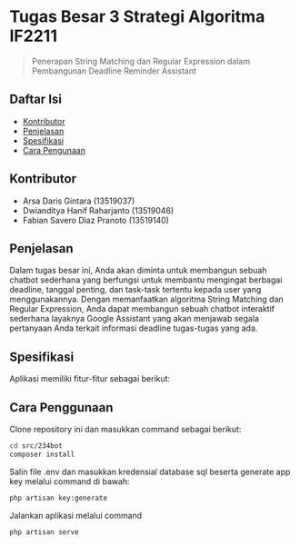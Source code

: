 # Tugas Besar 3 Strategi Algoritma IF2211
> Penerapan String Matching dan Regular Expression dalam Pembangunan Deadline Reminder Assistant

## Daftar Isi
* [Kontributor](#kontributor)
* [Penjelasan](#penjelasan)
* [Spesifikasi](#spesifikasi)
* [Cara Pengunaan](#cara_penggunaan)

## Kontributor
* Arsa Daris Gintara (13519037)
* Dwianditya Hanif Raharjanto (13519046)
* Fabian Savero Diaz Pranoto (13519140)

## Penjelasan
Dalam tugas besar ini, Anda akan diminta untuk membangun sebuah chatbot sederhana yang
berfungsi untuk membantu mengingat berbagai deadline, tanggal penting, dan task-task
tertentu kepada user yang menggunakannya. Dengan memanfaatkan algoritma String Matching
dan Regular Expression, Anda dapat membangun sebuah chatbot interaktif sederhana
layaknya Google Assistant yang akan menjawab segala pertanyaan Anda terkait informasi
deadline tugas-tugas yang ada.

## Spesifikasi
Aplikasi memiliki fitur-fitur sebagai berikut:


## Cara Penggunaan
Clone repository ini dan masukkan command sebagai berikut:
```bash
cd src/234bot
composer install
```
Salin file .env dan masukkan kredensial database sql beserta generate app key melalui command di bawah:
```bash
php artisan key:generate
```
Jalankan aplikasi melalui command
```bash
php artisan serve
```
